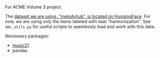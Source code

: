 For ACME Volume 3 project.

The [dataset we are using, "melodyhub", is located on HuggingFace](https://huggingface.co/datasets/sander-wood/melodyhub). For now, we are using only the items labeled with task "harmonization". See `abc_utils.py` for useful scripts to seamlessly load and work with this data.

Necessary packages:
- [music21](https://www.music21.org/music21docs/)
- pandas
